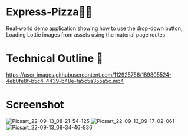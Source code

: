 # Express-Pizza🍕🚚
Real-world demo application showing how to use the drop-down button, Loading Lottie images from assets using the material page routes
# Technical Outline 📕
https://user-images.githubusercontent.com/112925756/189805524-4eb0fe8f-b5c4-4439-b48e-fa5c5a355a5c.mp4
# Screenshot
![Picsart_22-09-13_08-21-54-125](https://user-images.githubusercontent.com/112925756/189799170-89be050c-f47e-4867-a645-0f4a070a4e5e.jpg)
![Picsart_22-09-13_09-17-02-061](https://user-images.githubusercontent.com/112925756/189803267-08d29855-ab72-439e-836c-43470dd78669.jpg)
![Picsart_22-09-13_08-34-46-836](https://user-images.githubusercontent.com/112925756/189803408-616a9f8a-61be-462f-91d3-5f99d826bc41.jpg)





